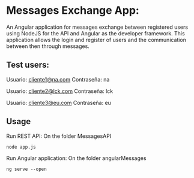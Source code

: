 # Messages Exchange App:

An Angular application for messages exchange between registered users using NodeJS for the API and Angular as the developer framework. This application allows the login and register of users and the communication between then through messages.

## Test users:

Usuario: cliente1@na.com
Contraseña: na

Usuario: cliente2@lck.com
Contraseña: lck

Usuario: cliente3@eu.com
Contraseña: eu

## Usage

Run REST API: On the folder MessagesAPI
```
node app.js
```

Run Angular application: On the folder angularMessages
```
ng serve --open
```

